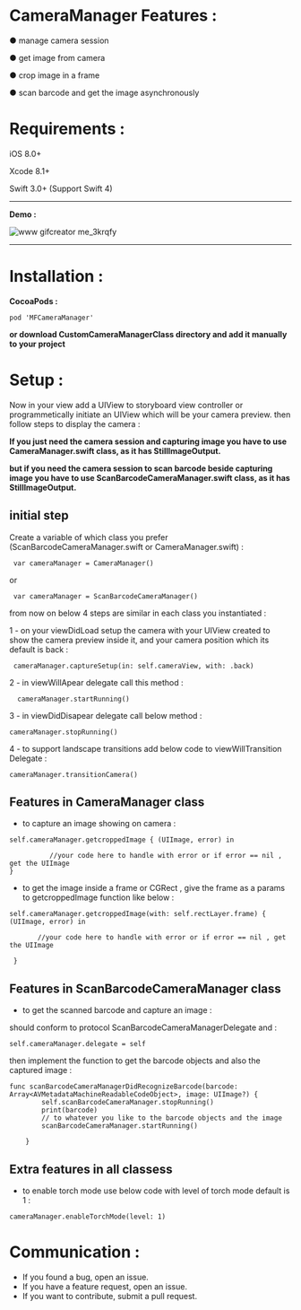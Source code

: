 # CameraManager Features :

● manage camera session 

● get image from camera 

● crop image in a frame

● scan barcode and get the image asynchronously  


# Requirements :

iOS 8.0+

Xcode 8.1+

Swift 3.0+ (Support Swift 4) 

---------------------------------------------------------------------------
**Demo :** 

![www gifcreator me_3krqfy](https://cloud.githubusercontent.com/assets/13133764/22628149/36ce4070-ebe4-11e6-9fd9-fdd3fb2ce42f.gif)

---------------------------------------------------------------------------

# Installation :

**CocoaPods :**


```
pod 'MFCameraManager'

```

**or download CustomCameraManagerClass directory and add it manually to your project**  

# Setup :

Now in your view add a UIView to storyboard view controller or programmetically initiate an UIView which will be your camera preview. then follow steps to display the camera : 

**If you just need the camera session and capturing image you have to use CameraManager.swift class, as it has StillImageOutput.** 

**but if you need the camera session to scan barcode beside capturing image you have to use ScanBarcodeCameraManager.swift class, as it has StillImageOutput.** 

**initial step**
---------------------------------------------------------------------------

Create a variable of which class you prefer (ScanBarcodeCameraManager.swift or CameraManager.swift) :

`  var cameraManager = CameraManager() `

or 

`  var cameraManager = ScanBarcodeCameraManager() `


from now on below 4 steps are similar in each class you instantiated :

1 - on your viewDidLoad setup the camera with your UIView created to show the camera preview inside it, and your camera position which its default is back :

`  cameraManager.captureSetup(in: self.cameraView, with: .back) `


2 - in viewWillApear delegate call this method : 

`   cameraManager.startRunning() `

3 - in viewDidDisapear delegate call below method :

` cameraManager.stopRunning() `

4 - to support landscape transitions add below code to viewWillTransition Delegate : 

` cameraManager.transitionCamera() `


**Features in CameraManager class**
----------------------------

- to capture an image showing on camera  : 

```
self.cameraManager.getcroppedImage { (UIImage, error) in

          //your code here to handle with error or if error == nil , get the UIImage 
}
```

- to get the image inside a frame or CGRect , give the frame as a params to getcroppedImage function like below : 

```
self.cameraManager.getcroppedImage(with: self.rectLayer.frame) {  (UIImage, error) in
         
       //your code here to handle with error or if error == nil , get the UIImage 
           
 }

```

**Features in ScanBarcodeCameraManager class**
----------------------------

- to get the scanned barcode and capture an image : 

should conform to protocol ScanBarcodeCameraManagerDelegate and : 

```
self.cameraManager.delegate = self

```

then implement the function to get the barcode objects and also the captured image :

```
func scanBarcodeCameraManagerDidRecognizeBarcode(barcode: Array<AVMetadataMachineReadableCodeObject>, image: UIImage?) {
        self.scanBarcodeCameraManager.stopRunning()
        print(barcode)
        // to whatever you like to the barcode objects and the image
        scanBarcodeCameraManager.startRunning()

    }
```

**Extra features in all classess**
----------------------------
- to enable torch mode use below code with level of torch mode default is 1 : 

`cameraManager.enableTorchMode(level: 1)`




# Communication :

- If you found a bug, open an issue.
- If you have a feature request, open an issue.
- If you want to contribute, submit a pull request.
